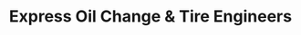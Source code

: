 ---
title: "Express Oil Change & Tire Engineers"
url: /kennesaw/express-oil-change-und-tire-engineers/
shop: Autowerkstatt
---